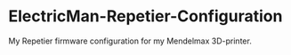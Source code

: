 ElectricMan-Repetier-Configuration
==================================

My Repetier firmware configuration for my Mendelmax 3D-printer.

